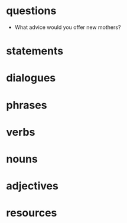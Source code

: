 # questions
- What advice would you offer new mothers?
# statements

# dialogues

# phrases

# verbs

# nouns

# adjectives

# resources
